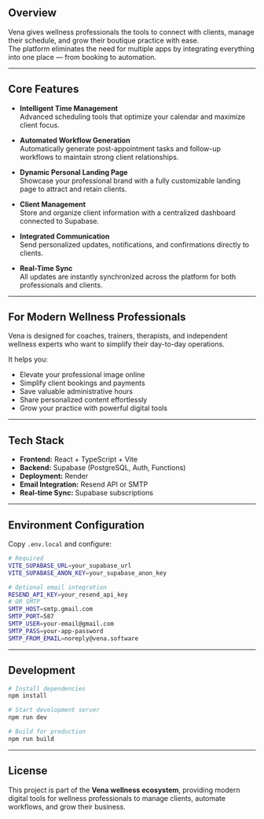 ## Overview

Vena gives wellness professionals the tools to connect with clients, manage their schedule, and grow their boutique practice with ease.  
The platform eliminates the need for multiple apps by integrating everything into one place — from booking to automation.

---

## Core Features

- **Intelligent Time Management**  
  Advanced scheduling tools that optimize your calendar and maximize client focus.

- **Automated Workflow Generation**  
  Automatically generate post-appointment tasks and follow-up workflows to maintain strong client relationships.

- **Dynamic Personal Landing Page**  
  Showcase your professional brand with a fully customizable landing page to attract and retain clients.

- **Client Management**  
  Store and organize client information with a centralized dashboard connected to Supabase.

- **Integrated Communication**  
  Send personalized updates, notifications, and confirmations directly to clients.

- **Real-Time Sync**  
  All updates are instantly synchronized across the platform for both professionals and clients.

---

## For Modern Wellness Professionals

Vena is designed for coaches, trainers, therapists, and independent wellness experts who want to simplify their day-to-day operations.

It helps you:
- Elevate your professional image online
- Simplify client bookings and payments
- Save valuable administrative hours
- Share personalized content effortlessly
- Grow your practice with powerful digital tools

---

## Tech Stack

- **Frontend:** React + TypeScript + Vite  
- **Backend:** Supabase (PostgreSQL, Auth, Functions)  
- **Deployment:** Render  
- **Email Integration:** Resend API or SMTP  
- **Real-time Sync:** Supabase subscriptions

---

## Environment Configuration

Copy `.env.local` and configure:

```bash
# Required
VITE_SUPABASE_URL=your_supabase_url
VITE_SUPABASE_ANON_KEY=your_supabase_anon_key

# Optional email integration
RESEND_API_KEY=your_resend_api_key
# OR SMTP
SMTP_HOST=smtp.gmail.com
SMTP_PORT=587
SMTP_USER=your-email@gmail.com
SMTP_PASS=your-app-password
SMTP_FROM_EMAIL=noreply@vena.software
````

---

## Development

```bash
# Install dependencies
npm install

# Start development server
npm run dev

# Build for production
npm run build
```

---

## License

This project is part of the **Vena wellness ecosystem**, providing modern digital tools for wellness professionals to manage clients, automate workflows, and grow their business.

```
